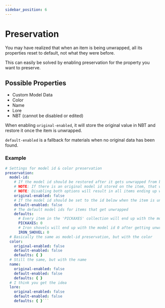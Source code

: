 ```yaml
---
sidebar_position: 6
---
```


# Preservation
You may have realized that when an item is being unwrapped, all its properties reset to default, not what they were before.

This can easily be solved by enabling preservation for the property you want to preserve.

## Possible Properties
- Custom Model Data
- Color
- Name
- Lore
- NBT (cannot be disabled or edited)

When enabling `original-enabled`, it will store the original value in NBT and restore it once the item is unwrapped.

`default-enabled` is a fallback for materials when no original data has been found.

### Example
```yaml
# Settings for model id & color preservation
preservation:
  model-id:
    # If the model id should be restored after it gets unwrapped from before the item got wrapped
    # NOTE: If there is an original model id stored on the item, that will get preferred over original model ids
    # NOTE: Disabling both options will result in all items ending up with the model id '-1' when unwrapped
    original-enabled: false
    # If the model id should be set to the id below when the item is unwrapped
    default-enabled: false
    # The default model ids for items that get unwrapped
    defaults:
      # Every item in the 'PICKAXES' collection will end up with the model id 0 after getting unwrapped
      PICKAXES: 0
      # Iron shovels will end up with the model id 0 after getting unwrapped
      IRON_SHOVEL: 0
  # Basically the same as model-id preservation, but with the color
  color:
    original-enabled: false
    default-enabled: false
    defaults: { }
  # Still the same, but with the name
  name:
    original-enabled: false
    default-enabled: false
    defaults: { }
  # I think you get the idea
  lore:
    original-enabled: false
    default-enabled: false
    defaults: { }```